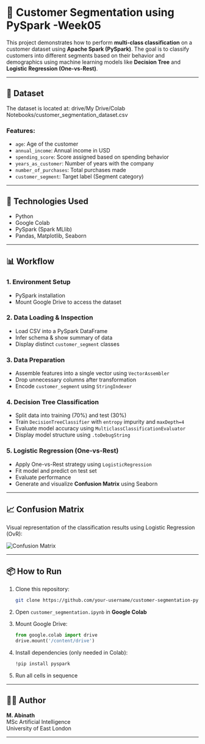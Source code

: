 # 🧠 Customer Segmentation using PySpark -Week05

This project demonstrates how to perform **multi-class classification** on a customer dataset using **Apache Spark (PySpark)**. The goal is to classify customers into different segments based on their behavior and demographics using machine learning models like **Decision Tree** and **Logistic Regression (One-vs-Rest)**.

---

## 📁 Dataset

The dataset is located at: drive/My Drive/Colab Notebooks/customer_segmentation_dataset.csv

### Features:
- `age`: Age of the customer
- `annual_income`: Annual income in USD
- `spending_score`: Score assigned based on spending behavior
- `years_as_customer`: Number of years with the company
- `number_of_purchases`: Total purchases made
- `customer_segment`: Target label (Segment category)

---

## 🔧 Technologies Used

- Python
- Google Colab
- PySpark (Spark MLlib)
- Pandas, Matplotlib, Seaborn

---

## 📊 Workflow

### 1. Environment Setup
- PySpark installation
- Mount Google Drive to access the dataset

### 2. Data Loading & Inspection
- Load CSV into a PySpark DataFrame
- Infer schema & show summary of data
- Display distinct `customer_segment` classes

### 3. Data Preparation
- Assemble features into a single vector using `VectorAssembler`
- Drop unnecessary columns after transformation
- Encode `customer_segment` using `StringIndexer`

### 4. Decision Tree Classification
- Split data into training (70%) and test (30%)
- Train `DecisionTreeClassifier` with `entropy` impurity and `maxDepth=4`
- Evaluate model accuracy using `MulticlassClassificationEvaluator`
- Display model structure using `.toDebugString`

### 5. Logistic Regression (One-vs-Rest)
- Apply One-vs-Rest strategy using `LogisticRegression`
- Fit model and predict on test set
- Evaluate performance
- Generate and visualize **Confusion Matrix** using Seaborn

---



## 📈 Confusion Matrix

Visual representation of the classification results using Logistic Regression (OvR):

![Confusion Matrix](#)

---

## 📦 How to Run

1. Clone this repository:
    ```bash
    git clone https://github.com/your-username/customer-segmentation-pyspark.git
    ```

2. Open `customer_segmentation.ipynb` in **Google Colab**

3. Mount Google Drive:
    ```python
    from google.colab import drive
    drive.mount('/content/drive')
    ```

4. Install dependencies (only needed in Colab):
    ```bash
    !pip install pyspark
    ```

5. Run all cells in sequence

---


## 🙋‍♂️ Author

**M. Abinath**  
MSc Artificial Intelligence  
University of East London

---




